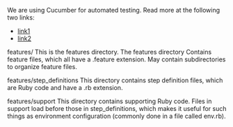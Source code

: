 
We are using Cucumber for automated testing. Read more at the
following two links:

- [link1](https://en.wikipedia.org/wiki/Cucumber_(software))
- [link2](http://www.methodsandtools.com/tools/cucumber.php)

features/
    This is the features directory. The features directory Contains
    feature files, which all have a .feature extension. May contain
    subdirectories to organize feature files.

features/step_definitions
    This directory contains step definition files, which are Ruby code 
    and have a .rb extension.

features/support
    This directory contains supporting Ruby code. Files in support
    load before those in step_definitions, which makes it useful for
    such things as environment configuration (commonly done in a file
    called env.rb).
